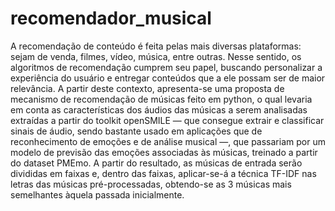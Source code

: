 # recomendador_musical

A recomendação de conteúdo é feita pelas mais diversas plataformas: sejam de venda, filmes, vídeo, música, entre outras. Nesse sentido, os algoritmos de recomendação cumprem seu papel, buscando personalizar a experiência do usuário e entregar conteúdos que a ele possam ser de maior relevância.
A partir deste contexto, apresenta-se uma proposta de mecanismo de recomendação de músicas feito em python, o qual levaria em conta as características dos áudios das músicas a serem analisadas extraídas a partir do toolkit openSMILE — que consegue extrair e classificar sinais de áudio, sendo bastante usado em aplicações que de reconhecimento de emoções e de análise musical —, que passariam por um modelo de previsão das emoções associadas às músicas, treinado a partir do dataset PMEmo. A partir do resultado, as músicas de entrada serão divididas em faixas e, dentro das faixas, aplicar-se-á a técnica TF-IDF nas letras das músicas pré-processadas, obtendo-se as 3 músicas mais semelhantes àquela passada inicialmente.
